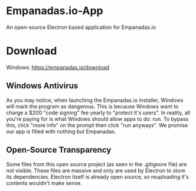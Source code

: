 # Empanadas.io-App
 An open-source Electron based application for Empanadas.io


# Download
Windows: https://empanadas.io/download


## Windows Antivirus
As you may notice, when launching the Empanadas.io installer, Windows will mark the program as dangerous. This is because Windows want to charge a $200 "code signing" fee yearly to "protect it's users". In reality, all you're paying for is what Windows should allow apps to do: run. To bypass this, click "more info" on the prompt then click "run anyways". We promise our app is filled with nothing but Empanadas.

## Open-Source Transparency
Some files from this open source project (as seen in the .gitignore file) are not visible. These files are massive and only are used by Electron to store its dependencies. Electron itself is already open source, so reuploading it's contents wouldn't make sense.
